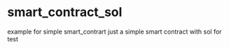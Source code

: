 # smart_contract_sol
example for simple smart_contrart
just a simple smart contract with sol for test
